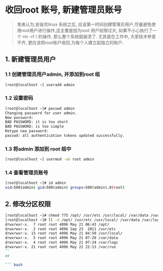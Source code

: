 # 收回root 账号, 新建管理员账号
> 笔者认为,安装完linux 系统之后, 应该第一时间创建管理员用户,尽量避免使用root用户进行操作,这主要是因为root 用户权限过大, 如果不小心执行了一个 rm -rf / 的操作, 那么整个系统就崩溃了. 尤其是在工作中, 大家技术参差不齐, 更应该把root账户收回,为每个人建立起独立的账户.

## 1. 新建管理员用户
### 1.1 创建管理员用户admin, 并添加到root 组

``` bash
[root@localhost ~] useradd admin
```

### 1.2 设置密码

``` bash
[root@localhost ~]# passwd admin
Changing password for user admin.
New password: 
BAD PASSWORD: it is too short
BAD PASSWORD: is too simple
Retype new password: 
passwd: all authentication tokens updated successfully.

```

### 1.3 将admin 添加到 root 组中

``` bash
[root@localhost ~] usermod -aG root admin
```

### 1.4 查看管理员账号

``` bash
[root@localhost ~]# id admin
uid=500(admin) gid=500(admin) groups=500(admin),0(root)

```

## 2. 修改分区权限

``` bash
[root@localhost ~]# chmod 775 /opt/ /usr/etc /usr/local/ /var/data /var/logs  /var/run
[root@localhost ~]# ll -d /opt/ /usr/etc /usr/local/ /var/data /var/logs  /var/run    
drwxrwxr-x.  7 root root 4096 May 21 06:43 /opt/
drwxrwxr-x.  2 root root 4096 Sep 23  2011 /usr/etc
drwxrwxr-x. 13 root root 4096 May 21 04:50 /usr/local/
drwxrwxr-x.  5 root root 4096 May 21 07:20 /var/data
drwxrwxr-x.  4 root root 4096 May 21 07:24 /var/logs
drwxrwxr-x. 21 root root 4096 May 22 22:13 /var/run
``
## 

``` bash




```

